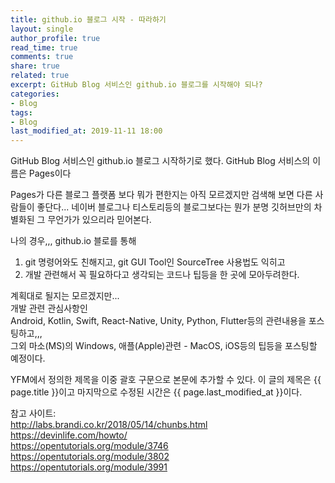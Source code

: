 ```yaml
---
title: github.io 블로그 시작 - 따라하기
layout: single
author_profile: true
read_time: true
comments: true
share: true
related: true
excerpt: GitHub Blog 서비스인 github.io 블로그를 시작해야 되나?
categories:
- Blog
tags:
- Blog
last_modified_at: 2019-11-11 18:00
---
```


GitHub Blog 서비스인 github.io 블로그 시작하기로 했다.
GitHub Blog 서비스의 이름은 Pages이다

Pages가 다른 블로그 플랫폼 보다 뭐가 편한지는 아직 모르겠지만
검색해 보면 다른 사람들이 좋단다...
네이버 블로그나 티스토리등의 블로그보다는 뭔가 분명 깃허브만의
차별화된 그 무언가가 있으리라 믿어본다.

나의 경우,,, github.io 블로를 통해  
1)  git 명령어와도 친해지고, git GUI  Tool인 SourceTree 사용법도 익히고  
2)  개발 관련해서 꼭 필요하다고 생각되는 코드나 팁등을 한 곳에 모아두려한다.   

계획대로 될지는 모르겠지만...  
개발 관련 관심사항인  
Android, Kotlin, Swift, React-Native, Unity, Python, Flutter등의 관련내용을 포스팅하고,,,  
그외 마소(MS)의 Windows,  애플(Apple)관련 - MacOS, iOS등의 팁등을 포스팅할 예정이다.


YFM에서 정의한 제목을 이중 괄호 구문으로 본문에 추가할 수 있다.
이 글의 제목은 {{ page.title }}이고
마지막으로 수정된 시간은 {{ page.last_modified_at }}이다.  

참고 사이트:  
http://labs.brandi.co.kr/2018/05/14/chunbs.html
https://devinlife.com/howto/  
https://opentutorials.org/module/3746  
https://opentutorials.org/module/3802  
https://opentutorials.org/module/3991